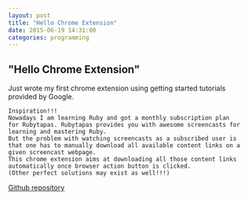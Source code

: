 ```yaml
---
layout: post
title: "Hello Chrome Extension"
date: 2015-06-19 14:31:00
categories: programming
---
```


## "Hello Chrome Extension"

Just wrote my first chrome extension using getting started tutorials provided by Google.

	Inspiration!!!
	Nowadays I am learning Ruby and got a monthly subscription plan
	for Rubytapas. Rubytapas provides you with awesome screencasts for
	learning and mastering Ruby.
	But the problem with watching screencasts as a subscribed user is
	that one has to manually download all available content links on a
	given screencast webpage.
	This chrome extension aims at downloading all those content links
	automatically once browser action button is clicked.
	(Other perfect solutions may exist as well!!!)

[Github repository](https://github.com/yatinsns/content-downloader)
	
